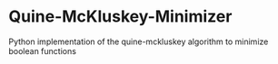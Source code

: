 # Quine-McKluskey-Minimizer
Python implementation of the quine-mckluskey algorithm to minimize boolean functions
